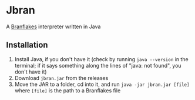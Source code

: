 # Jbran

A [Branflakes](<https://en.wikipedia.org/wiki/Brainfuck>) interpreter written in Java

## Installation

1. Install Java, if you don't have it (check by running `java --version` in the terminal; if it says something along the lines of "java: not found", you don't have it)
2. Download `jbran.jar` from the releases
3. Move the JAR to a folder, cd into it, and run `java -jar jbran.jar [file]` where `[file]` is the path to a Branflakes file